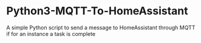 # Python3-MQTT-To-HomeAssistant
A simple Python script to send a message to HomeAssistant through MQTT if for an instance a task is complete
